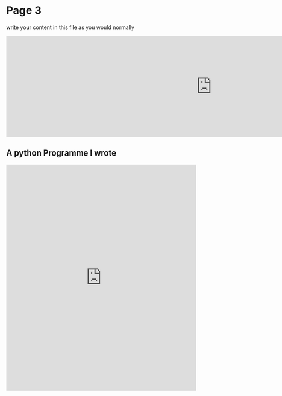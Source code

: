 <h1>Page 3</h1>
<p>write your content in this file as you would normally</p>

<iframe src="https://h5p.org/h5p/embed/1057021" width="1090" height="270" frameborder="0" allowfullscreen="allowfullscreen" allow="geolocation *; microphone *; camera *; midi *; encrypted-media *"></iframe><script src="https://h5p.org/sites/all/modules/h5p/library/js/h5p-resizer.js" charset="UTF-8"></script>

<h2>A python Programme I wrote</h2>
<iframe src="https://trinket.io/embed/python/aa549ac10b?outputOnly=true&runOption=console&start=result" width="100%" height="600" frameborder="0" marginwidth="0" marginheight="0" allowfullscreen></iframe>

